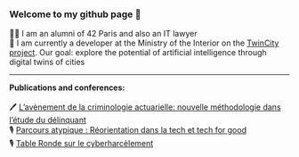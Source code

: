 ### Welcome to my github page 👋

🙋‍♀️ I am an alumni of 42 Paris and also an IT lawyer <br />
👾 I am currently a developer at the Ministry of the Interior on the [TwinCity project](https://github.com/twin-city). Our goal: explore the potential of artificial intelligence through digital twins of cities <br />

<!--
__Some of my projects:__
- [x] [Transcendence](https://github.com/JehanneDussert/ft_transcendence): team coding of a multiplayer Pong game (NestJS, React)
- [x] [Webserv](https://github.com/JehanneDussert/webserv): team coding of an HTTP server
- [x] [Kubernetes & clustering](https://github.com/JehanneDussert/ft_services): setting up an infrastructure of different services
- [x] [Comprendre l'endométriose](https://www.facebook.com/comprendrelendo): chatbot providing information on endometriosis
-->

---

__Publications and conferences:__ 
<br />
<br />
🖊 [L’avènement de la criminologie actuarielle: nouvelle méthodologie dans l’étude du délinquant](https://medium.com/ai-for-tomorrow/lav%C3%A8nement-de-la-criminologie-actuarielle-nouvelle-m%C3%A9thodologie-dans-l-%C3%A9tude-du-d%C3%A9linquant-af7007a395a5) <br />
🎙 [Parcours atypique : Réorientation dans la tech et tech for good](https://www.youtube.com/watch?v=zpVCbXXHtXU&t=4s&ab_channel=BeMyApp) <br />
🎙 [Table Ronde sur le cyberharcèlement](https://www.youtube.com/watch?v=9DbSmU_b6RY&t=2062s&ab_channel=SheoTechnology) <br />
